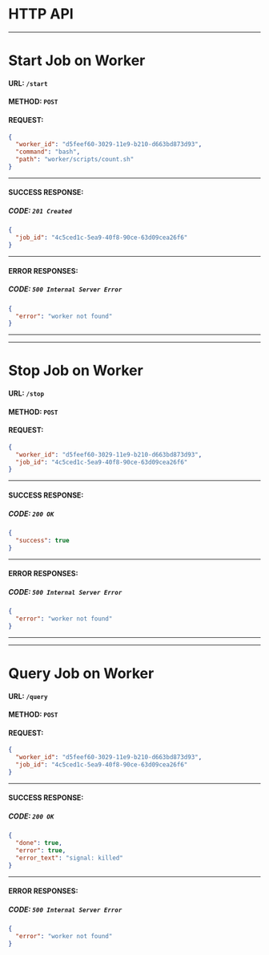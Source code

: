 # HTTP API
---

# Start Job on Worker

#### **URL**: `/start`

#### **METHOD**: `POST`

#### **REQUEST**:

```json
{
  "worker_id": "d5feef60-3029-11e9-b210-d663bd873d93",
  "command": "bash",
  "path": "worker/scripts/count.sh"
}
```

---

#### **SUCCESS RESPONSE**:

##### **CODE**: `201 Created`

```json
{
  "job_id": "4c5ced1c-5ea9-40f8-90ce-63d09cea26f6"
}
```

---

#### **ERROR RESPONSES**:

##### **CODE**: `500 Internal Server Error`

```json
{
  "error": "worker not found"
}
```

---
---

# Stop Job on Worker

#### **URL**: `/stop`

#### **METHOD**: `POST`

#### **REQUEST**:

```json
{
  "worker_id": "d5feef60-3029-11e9-b210-d663bd873d93",
  "job_id": "4c5ced1c-5ea9-40f8-90ce-63d09cea26f6"
}
```

---

#### **SUCCESS RESPONSE**:

##### **CODE**: `200 OK`

```json
{
  "success": true
}
```

---

#### **ERROR RESPONSES**:

##### **CODE**: `500 Internal Server Error`

```json
{
  "error": "worker not found"
}
```

---
---

# Query Job on Worker

#### **URL**: `/query`

#### **METHOD**: `POST`

#### **REQUEST**:

```json
{
  "worker_id": "d5feef60-3029-11e9-b210-d663bd873d93",
  "job_id": "4c5ced1c-5ea9-40f8-90ce-63d09cea26f6"
}
```

---

#### **SUCCESS RESPONSE**:

##### **CODE**: `200 OK`

```json
{
  "done": true,
  "error": true,
  "error_text": "signal: killed"
}
```

---

#### **ERROR RESPONSES**:

##### **CODE**: `500 Internal Server Error`

```json
{
  "error": "worker not found"
}
```